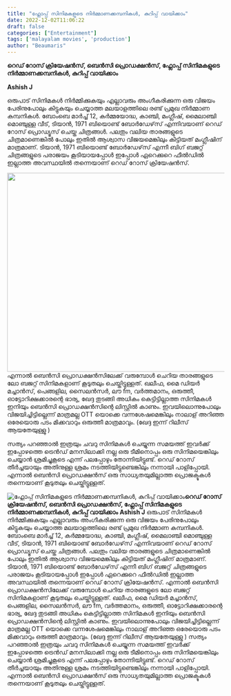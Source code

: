 ```yaml
---
title: "ഫ്ലോപ്പ് സിനിമകളുടെ നിർമ്മാണക്കമ്പനികൾ, കുറിപ്പ് വായിക്കാം"
date: 2022-12-02T11:06:22
draft: false
categories: ["Entertainment"]
tags: ['malayalam movies', 'production']
author: "Beaumaris"
---
```


<strong>റെഡ് റോസ് ക്രിയേഷൻസ്, ബെൻസി പ്രൊഡക്ഷൻസ്, ഫ്ലോപ്പ് സിനിമകളുടെ നിർമ്മാണക്കമ്പനികൾ, കുറിപ്പ് വായിക്കാം</strong>

<strong>Ashish J</strong>

ഒരുപാട് സിനിമകൾ നിർമ്മിക്കുകയും എല്ലാവരും അംഗീകരിക്കുന്ന ഒരു വിജയം പേരിനുപോലും കിട്ടുകയും ചെയ്യാത്ത മലയാളത്തിലെ രണ്ട് പ്രമുഖ നിർമ്മാണ കമ്പനികൾ. ബോംബെ മാർച്ച്‌ 12, കർമ്മയോദ്ധ, കാഞ്ചി, മംഗ്ലീഷ്, മൈലാഞ്ചി മൊഞ്ചുള്ള വീട്, ടിയാൻ, 1971 ബിയൊണ്ട് ബോർഡേഴ്‌സ് എന്നിവയാണ് റെഡ് റോസ് പ്രൊഡ്യൂസ് ചെയ്ത ചിത്രങ്ങൾ. പലതും വലിയ താരങ്ങളുടെ ചിത്രമാണെങ്കിൽ പോലും ഇതിൽ ആശ്വാസ വിജയമെങ്കിലും കിട്ടിയത് മംഗ്ലീഷിന് മാത്രമാണ്. ടിയാൻ, 1971 ബിയൊണ്ട് ബോർഡേഴ്‌സ് എന്നീ ബിഗ് ബജറ്റ് ചിത്രങ്ങളുടെ പരാജയം കൂടിയായപ്പോൾ ഇപ്പോൾ ഏറെക്കുറെ ഫീൽഡിൽ ഇല്ലാത്ത അവസ്ഥയിൽ തന്നെയാണ് റെഡ് റോസ് ക്രിയേഷൻസ്.

<img class="wp-image-364742 aligncenter" src="https://cdn.boolokam.com/articles/2022/12/acw-300x265.jpg" alt="" width="521" height="460" />എന്നാൽ ബെൻസി പ്രൊഡക്ഷൻസിലേക്ക് വരുമ്പോൾ ചെറിയ താരങ്ങളുടെ ലോ ബജറ്റ് സിനിമകളാണ് കൂടുതലും ചെയ്തിട്ടുള്ളത്. ഖലീഫ, മൈ ഡിയർ മച്ചാൻസ്, പെങ്ങളില, സൈലൻസർ, ലൗ fm, വർത്തമാനം, ഒരുത്തീ, ഓട്ടോറിക്ഷക്കാരന്റെ ഭാര്യ, ഖേദ്ദ തുടങ്ങി അധികം കെട്ടിട്ടില്ലാത്ത സിനിമകൾ ഇനിയും ബെൻസി പ്രൊഡക്ഷൻസിന്റെ ലിസ്റ്റിൽ കാണും. ഇവയിലൊന്നുപോലും വിജയിച്ചിട്ടില്ലെന്ന് മാത്രമല്ല OTT യൊക്കെ വന്നശേഷമെങ്കിലും നാലാള് അറിഞ്ഞ ഒരേയൊരു പടം മിക്കവാറും ഒരുത്തീ മാത്രമാവും. (ഖേദ്ദ ഇന്ന് റിലീസ് ആയതേയുള്ളു )

സത്യം പറഞ്ഞാൽ ഇത്രയും ചവറു സിനിമകൾ ചെയ്യുന്ന സമയത്ത് ഇവർക്ക് ഇപ്പോഴത്തെ ട്രെൻഡ് മനസിലാക്കി നല്ല ഒരു ടീമിനൊപ്പം ഒരു സിനിമയെങ്കിലും ചെയ്യാൻ ശ്രമിച്ചുകൂടെ എന്ന് പലപ്പോഴും തോന്നിയിട്ടുണ്ട്. റെഡ് റോസ് തീർച്ചയായും അതിനുള്ള ശ്രമം നടത്തിയിട്ടുണ്ടെങ്കിലും നന്നായി പാളിപ്പോയി. എന്നാൽ ബെൻസി പ്രൊഡക്ഷൻസ് ഒരു സാധ്യതയുമില്ലാത്ത പ്രൊജക്ടുകൾ തന്നെയാണ് കൂടുതലും ചെയ്തിട്ടുള്ളത്.


![ഫ്ലോപ്പ് സിനിമകളുടെ നിർമ്മാണക്കമ്പനികൾ, കുറിപ്പ് വായിക്കാം](https://cdn.boolokam.com/articles/2022/12/acw-300x265.jpg)**റെഡ് റോസ് ക്രിയേഷൻസ്, ബെൻസി പ്രൊഡക്ഷൻസ്, ഫ്ലോപ്പ് സിനിമകളുടെ നിർമ്മാണക്കമ്പനികൾ, കുറിപ്പ് വായിക്കാം** **Ashish J** ഒരുപാട് സിനിമകൾ നിർമ്മിക്കുകയും എല്ലാവരും അംഗീകരിക്കുന്ന ഒരു വിജയം പേരിനുപോലും കിട്ടുകയും ചെയ്യാത്ത മലയാളത്തിലെ രണ്ട് പ്രമുഖ നിർമ്മാണ കമ്പനികൾ. ബോംബെ മാർച്ച്‌ 12, കർമ്മയോദ്ധ, കാഞ്ചി, മംഗ്ലീഷ്, മൈലാഞ്ചി മൊഞ്ചുള്ള വീട്, ടിയാൻ, 1971 ബിയൊണ്ട് ബോർഡേഴ്‌സ് എന്നിവയാണ് റെഡ് റോസ് പ്രൊഡ്യൂസ് ചെയ്ത ചിത്രങ്ങൾ. പലതും വലിയ താരങ്ങളുടെ ചിത്രമാണെങ്കിൽ പോലും ഇതിൽ ആശ്വാസ വിജയമെങ്കിലും കിട്ടിയത് മംഗ്ലീഷിന് മാത്രമാണ്. ടിയാൻ, 1971 ബിയൊണ്ട് ബോർഡേഴ്‌സ് എന്നീ ബിഗ് ബജറ്റ് ചിത്രങ്ങളുടെ പരാജയം കൂടിയായപ്പോൾ ഇപ്പോൾ ഏറെക്കുറെ ഫീൽഡിൽ ഇല്ലാത്ത അവസ്ഥയിൽ തന്നെയാണ് റെഡ് റോസ് ക്രിയേഷൻസ്. എന്നാൽ ബെൻസി പ്രൊഡക്ഷൻസിലേക്ക് വരുമ്പോൾ ചെറിയ താരങ്ങളുടെ ലോ ബജറ്റ് സിനിമകളാണ് കൂടുതലും ചെയ്തിട്ടുള്ളത്. ഖലീഫ, മൈ ഡിയർ മച്ചാൻസ്, പെങ്ങളില, സൈലൻസർ, ലൗ fm, വർത്തമാനം, ഒരുത്തീ, ഓട്ടോറിക്ഷക്കാരന്റെ ഭാര്യ, ഖേദ്ദ തുടങ്ങി അധികം കെട്ടിട്ടില്ലാത്ത സിനിമകൾ ഇനിയും ബെൻസി പ്രൊഡക്ഷൻസിന്റെ ലിസ്റ്റിൽ കാണും. ഇവയിലൊന്നുപോലും വിജയിച്ചിട്ടില്ലെന്ന് മാത്രമല്ല OTT യൊക്കെ വന്നശേഷമെങ്കിലും നാലാള് അറിഞ്ഞ ഒരേയൊരു പടം മിക്കവാറും ഒരുത്തീ മാത്രമാവും. (ഖേദ്ദ ഇന്ന് റിലീസ് ആയതേയുള്ളു ) സത്യം പറഞ്ഞാൽ ഇത്രയും ചവറു സിനിമകൾ ചെയ്യുന്ന സമയത്ത് ഇവർക്ക് ഇപ്പോഴത്തെ ട്രെൻഡ് മനസിലാക്കി നല്ല ഒരു ടീമിനൊപ്പം ഒരു സിനിമയെങ്കിലും ചെയ്യാൻ ശ്രമിച്ചുകൂടെ എന്ന് പലപ്പോഴും തോന്നിയിട്ടുണ്ട്. റെഡ് റോസ് തീർച്ചയായും അതിനുള്ള ശ്രമം നടത്തിയിട്ടുണ്ടെങ്കിലും നന്നായി പാളിപ്പോയി. എന്നാൽ ബെൻസി പ്രൊഡക്ഷൻസ് ഒരു സാധ്യതയുമില്ലാത്ത പ്രൊജക്ടുകൾ തന്നെയാണ് കൂടുതലും ചെയ്തിട്ടുള്ളത്.
